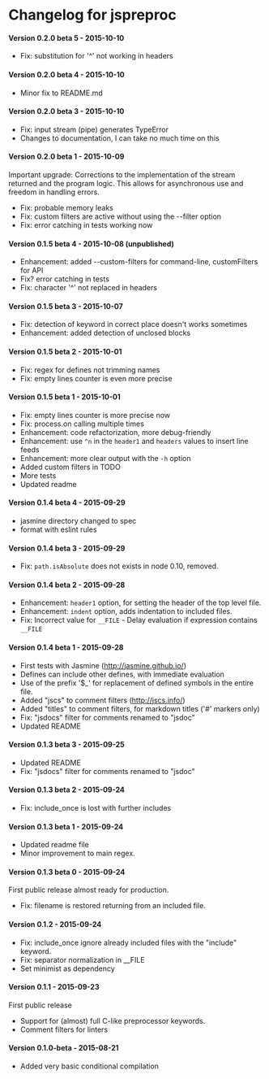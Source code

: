 # Changelog for jspreproc

#### Version 0.2.0 beta 5 - 2015-10-10
- Fix: substitution for '^' not working in headers

#### Version 0.2.0 beta 4 - 2015-10-10
- Minor fix to README.md

#### Version 0.2.0 beta 3 - 2015-10-10
- Fix: input stream (pipe) generates TypeError
- Changes to documentation, I can take no much time on this

#### Version 0.2.0 beta 1 - 2015-10-09
Important upgrade:
Corrections to the implementation of the stream returned and the program logic. This allows for asynchronous use and freedom in handling errors.
- Fix: probable memory leaks
- Fix: custom filters are active without using the --filter option 
- Fix: error catching in tests working now

#### Version 0.1.5 beta 4 - 2015-10-08 (unpublished)
- Enhancement: added --custom-filters for command-line, customFilters for API
- Fix? error catching in tests
- Fix: character '^' not replaced in headers

#### Version 0.1.5 beta 3 - 2015-10-07
- Fix: detection of keyword in correct place doesn't works sometimes
- Enhancement: added detection of unclosed blocks

#### Version 0.1.5 beta 2 - 2015-10-01
- Fix: regex for defines not trimming names
- Fix: empty lines counter is even more precise

#### Version 0.1.5 beta 1 - 2015-10-01
- Fix: empty lines counter is more precise now
- Fix: process.on calling multiple times
- Enhancement: code refactorization, more debug-friendly
- Enhancement: use `^n` in the `header1` and `headers` values to insert line feeds
- Enhancement: more clear output with the `-h` option 
- Added custom filters in TODO
- More tests
- Updated readme

#### Version 0.1.4 beta 4 - 2015-09-29
- jasmine directory changed to spec
- format with eslint rules

#### Version 0.1.4 beta 3 - 2015-09-29
- Fix: `path.isAbsolute` does not exists in node 0.10, removed.

#### Version 0.1.4 beta 2 - 2015-09-28
- Enhancement: `header1` option, for setting the header of the top level file.
- Enhancement: `indent` option, adds indentation to included files.
- Fix: Incorrect value for `__FILE` - Delay evaluation if expression contains `__FILE`

#### Version 0.1.4 beta 1 - 2015-09-28
- First tests with Jasmine (http://jasmine.github.io/)
- Defines can include other defines, with immediate evaluation
- Use of the prefix '$_' for replacement of defined symbols in the entire file.
- Added "jscs" to comment filters (http://jscs.info/)
- Added "titles" to comment filters, for markdown titles ('#' markers only)
- Fix: "jsdocs" filter for comments renamed to "jsdoc"
- Updated README

#### Version 0.1.3 beta 3 - 2015-09-25
- Updated README
- Fix: "jsdocs" filter for comments renamed to "jsdoc"

#### Version 0.1.3 beta 2 - 2015-09-24
- Fix: include_once is lost with further includes

#### Version 0.1.3 beta 1 - 2015-09-24
- Updated readme file
- Minor improvement to main regex.

#### Version 0.1.3 beta 0 - 2015-09-24
First public release almost ready for production.
- Fix: filename is restored returning from an included file.

#### Version 0.1.2 - 2015-09-24
- Fix: include_once ignore already included files with the "include" keyword.
- Fix: separator normalization in __FILE
- Set minimist as dependency

#### Version 0.1.1 - 2015-09-23
First public release
- Support for (almost) full C-like preprocessor keywords.
- Comment filters for linters

#### Version 0.1.0-beta - 2015-08-21
- Added very basic conditional compilation
